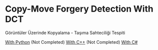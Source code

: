 # Copy-Move Forgery Detection With DCT
Görüntüler Üzerinde Kopyalama - Taşıma Sahteciliği Tespiti

[With Python](https://github.com/zumrudu-anka/CopyMoveForgeryDetectionWithDCT/tree/master/Python)
(Not Completed) [With C++](https://github.com/zumrudu-anka/CopyMoveForgeryDetectionWithDCT/tree/master/C%2B%2B)
(Not Completed) [With C#](https://github.com/zumrudu-anka/CopyMoveForgeryDetectionWithDCT/tree/master/C%23)
